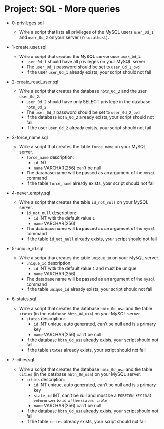 # Project: SQL - More queries

*   0-privileges.sql
    - Write a script that lists all privileges of the MySQL users `user_0d_1` and `user_0d_2` on your server (in `localhost`).

*   1-create_user.sql
    - Write a script that creates the MySQL server user `user_0d_1`.
      - `user_0d_1` should have all privileges on your MySQL server
      - The `user_0d_1` password should be set to `user_0d_1_pwd`
      - If the user `user_0d_1` already exists, your script should not fail

*   2-create_read_user.sql
    - Write a script that creates the database `hbtn_0d_2` and the user `user_0d_2`.
      - `user_0d_2` should have only SELECT privilege in the database `hbtn_0d_2`
      - The `user_0d_2` password should be set to `user_0d_2_pwd`
      - If the database `hbtn_0d_2` already exists, your script should not fail
      - If the user `user_0d_2` already exists, your script should not fail

*   3-force_name.sql
    - Write a script that creates the table `force_name` on your MySQL server.
      - `force_name` description:
        - `id` INT
        - `name` VARCHAR(256) can’t be null
      - The database name will be passed as an argument of the `mysql` command
      - If the table `force_name` already exists, your script should not fail

*   4-never_empty.sql
    - Write a script that creates the table `id_not_null` on your MySQL server.
      - `id_not_null` description:
        - `id` INT with the default value `1`
        - `name` VARCHAR(256)
      - The database name will be passed as an argument of the `mysql` command
      - If the table `id_not_null` already exists, your script should not fail

*   5-unique_id.sql
    - Write a script that creates the table `unique_id` on your MySQL server.
      - `unique_id` description:
        - `id` INT with the default value `1` and must be unique
        - `name` VARCHAR(256)
      - The database name will be passed as an argument of the `mysql` command
      - If the table `unique_id` already exists, your script should not fail

*   6-states.sql
    - Write a script that creates the database `hbtn_0d_usa` and the table `states` (in the database `hbtn_0d_usa`) on your MySQL server.
      - `states` description:
        - `id` INT unique, auto generated, can’t be null and is a primary key
        - `name` VARCHAR(256) can’t be null
      - If the database `hbtn_0d_usa` already exists, your script should not fail
      - If the table `states` already exists, your script should not fail

*   7-cities.sql
    - Write a script that creates the database `hbtn_0d_usa` and the table `cities` (in the database `hbtn_0d_usa`) on your MySQL server.
      - `cities` description:
        - `id` INT unique, auto generated, can’t be null and is a primary key
        - `state_id` INT, can’t be null and must be a `FOREIGN KEY` that references to `id` of the `states table`
        - `name` VARCHAR(256) can’t be null
      - If the database `hbtn_0d_usa` already exists, your script should not fail
      - If the table `cities` already exists, your script should not fail
